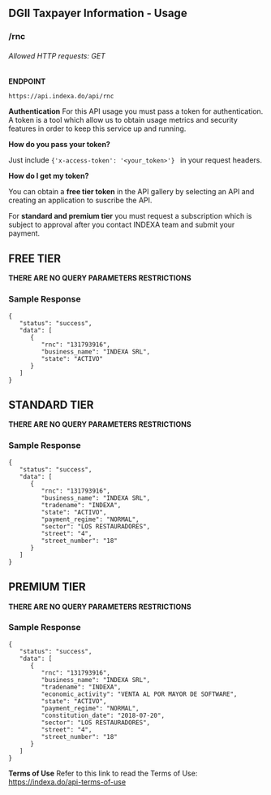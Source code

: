 ## DGII Taxpayer Information - Usage
### /rnc
###### Allowed HTTP requests: *GET*

**ENDPOINT**

`https://api.indexa.do/api/rnc`

**Authentication**
For this API usage you must pass a token for authentication. A token is a tool which allow us to obtain usage metrics and security features in order to keep this service up and running.

**How do you pass your token?**

Just include `{'x-access-token': '<your_token>'} ` in your request headers.

**How do I get my token?**

You can obtain a **free tier token** in the API gallery by selecting an API and creating an application to suscribe the API.

For **standard and premium tier** you must request a subscription which is subject to approval after you contact INDEXA team and submit your payment.

## FREE TIER 

**THERE ARE NO QUERY PARAMETERS RESTRICTIONS**

### **Sample Response**

```
{
   "status": "success",
   "data": [
      {
         "rnc": "131793916",
         "business_name": "INDEXA SRL",
         "state": "ACTIVO"
      }
   ]
}
```

## STANDARD TIER

**THERE ARE NO QUERY PARAMETERS RESTRICTIONS**

### **Sample Response**

```
{
   "status": "success",
   "data": [
      {
         "rnc": "131793916",
         "business_name": "INDEXA SRL",
         "tradename": "INDEXA",
         "state": "ACTIVO",
         "payment_regime": "NORMAL",
         "sector": "LOS RESTAURADORES",
         "street": "4",
         "street_number": "18"
      }
   ]
}
```

## PREMIUM TIER

**THERE ARE NO QUERY PARAMETERS RESTRICTIONS**

### **Sample Response**

```
{
   "status": "success",
   "data": [
      {
         "rnc": "131793916",
         "business_name": "INDEXA SRL",
         "tradename": "INDEXA",
         "economic_activity": "VENTA AL POR MAYOR DE SOFTWARE",
         "state": "ACTIVO",
         "payment_regime": "NORMAL",
         "constitution_date": "2018-07-20",
         "sector": "LOS RESTAURADORES",
         "street": "4",
         "street_number": "18"
      }
   ]
}
```

**Terms of Use**
Refer to this link to read the Terms of Use:
https://indexa.do/api-terms-of-use
